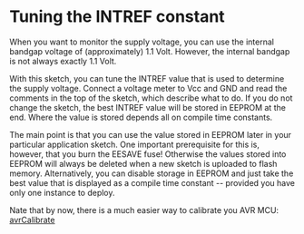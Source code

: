 # Tuning the INTREF constant

When you want to monitor the supply voltage, you can use the internal bandgap voltage of (approximately) 1.1 Volt. However, the internal bandgap is not always exactly 1.1 Volt. 

With this sketch, you can tune the INTREF value that is used to determine the supply voltage. 
Connect a voltage meter to Vcc and GND and read the comments in the top of the sketch, which describe what to do. If you do not change the sketch, the best INTREF value will be stored in EEPROM at the end. Where the value is stored depends all on compile time constants.

The main point is  that you can use the value stored in EEPROM later in your particular application sketch. One important prerequisite for this is, however, that you burn the EESAVE fuse! Otherwise the values stored into EEPROM will always be deleted when a new sketch is uploaded to flash memory. Alternatively, you can disable storage  in EEPROM and just take the best value that is displayed as a compile time constant -- provided you have only one instance to deploy. 

Nate that by now, there is a much easier way to calibrate you AVR MCU: [avrCalibrate](https://github.com/felias-fogg/avrCalibrate)
